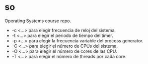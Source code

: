 # so
Operating Systems course repo.

- -c \<...> para elegir frecuencia de reloj del sistema.
- -t \<...> para elegir el periodo de tiempo del timer.
- -p \<...> para elegir la frecuencia variable del process generator.
- -C \<...> para elegir el número de CPUs del sistema.
- -O \<...> para elegir el número de cores de las CPU.
- -T \<...> para elegir el número de threads por cada core.
